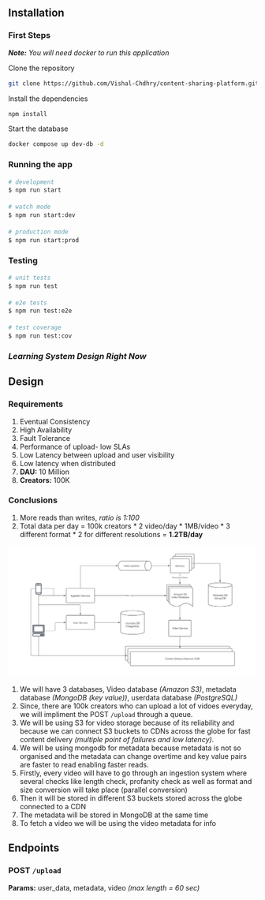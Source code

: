 ## Installation 

### First Steps

***Note:** You will need docker to run this application*

Clone the repository
```bash
git clone https://github.com/Vishal-Chdhry/content-sharing-platform.git
```

Install the dependencies
```bash
npm install
```

Start the database
```bash
docker compose up dev-db -d
```

### Running the app

```bash
# development
$ npm run start

# watch mode
$ npm run start:dev

# production mode
$ npm run start:prod
```

### Testing

```bash
# unit tests
$ npm run test

# e2e tests
$ npm run test:e2e

# test coverage
$ npm run test:cov
```
### *Learning System Design Right Now*

## Design
### Requirements
1. Eventual Consistency
2. High Availability
3. Fault Tolerance
4. Performance of upload- low SLAs
5. Low Latency between upload and user visibility
6. Low latency when distributed
7. __DAU:__ 10 Million
8. __Creators:__ 100K

### Conclusions
1. More reads than writes, *ratio is 1:100*
2. Total data per day = 100k creators * 2 video/day * 1MB/video * 3 different format * 2 for different resolutions = **1.2TB/day**

![Flowchart](assets/Flowchart.png)
1. We will have 3 databases, Video database *(Amazon S3)*, metadata database *(MongoDB (key value))*, userdata database *(PostgreSQL)*
2. Since, there are 100k creators who can upload a lot of vidoes everyday, we will impliment the POST `/upload` through a queue.
3. We will be using S3 for video storage because of its reliability and because we can connect S3 buckets to CDNs across the globe for fast content delivery *(multiple point of failures and low latency)*.
4. We will be using mongodb for metadata because metadata is not so organised and the metadata can change overtime and key value pairs are faster to read enabling faster reads.
5. Firstly, every video will have to go through an ingestion system where several checks like length check, profanity check as well as format and size conversion will take place (parallel conversion)
6. Then it will be stored in different S3 buckets stored across the globe connected to a CDN
7. The metadata will be stored in MongoDB at the same time
8. To fetch a video we will be using the video metadata for info


## Endpoints
### POST `/upload`
**Params:** user_data, metadata, video *(max length = 60 sec)*